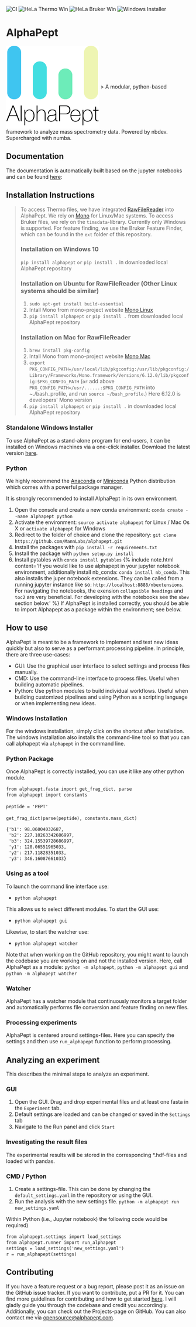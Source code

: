 ![CI](https://github.com/MannLabs/alphapept/workflows/CI/badge.svg)
![HeLa Thermo Win](https://github.com/MannLabs/alphapept/workflows/HeLa%20Thermo%20Win/badge.svg)
![HeLa Bruker Win](https://github.com/MannLabs/alphapept/workflows/HeLa%20Bruker%20Win/badge.svg)
![Windows Installer](https://github.com/MannLabs/alphapept/workflows/Windows%20Installer/badge.svg)

# AlphaPept
<img src="nbs/images/alphapept_logo.png" align="center">
> A modular, python-based framework to analyze mass spectrometry data. Powered by nbdev. Supercharged with numba.


## Documentation

The documentation is automatically built based on the jupyter notebooks and can be found [here](https://mannlabs.github.io/alphapept/):

## Installation Instructions

> To access Thermo files, we have integrated [RawFileReader](https://planetorbitrap.com/rawfilereader) into AlphaPept. We rely on [Mono](https://www.mono-project.com/) for Linux/Mac systems.
> To access Bruker files, we rely on the `timsdata`-library. Currently only Windows is supported. For feature finding, we use the Bruker Feature Finder, which can be found in the `ext` folder of this repository.
> ### Installation on Windows 10
> `pip install alphapept`
>  `or` `pip install .` in downloaded local AlphaPept repository
> ### Installation on Ubuntu for RawFileReader (Other Linux systems should be similar)
> 1. `sudo apt-get install build-essential`
> 2. Intall Mono from mono-project website [Mono Linux](https://www.mono-project.com/download/stable/#download-lin)
> 3. `pip install alphapept`
>  `or` `pip install .` from downloaded local AlphaPept repository
> ### Installation on Mac for RawFileReader
> 1. `brew install pkg-config`
> 2. Intall Mono from mono-project website [Mono Mac](https://www.mono-project.com/download/stable/)
> 3. `export PKG_CONFIG_PATH=/usr/local/lib/pkgconfig:/usr/lib/pkgconfig:/Library/Frameworks/Mono.framework/Versions/6.12.0/lib/pkgconfig:$PKG_CONFIG_PATH`
>   (`or` add above `PKG_CONFIG_PATH=/usr/......:$PKG_CONFIG_PATH` into ~./bash_profile, and run `source ~/bash_profile`.) Here 6.12.0 is developers' Mono version
> 4. `pip install alphapept`
>  `or` `pip install .` in downloaded local AlphaPept repository

### Standalone Windows Installer
To use AlphaPept as a stand-alone program for end-users, it can be installed on Windows machines via a one-click installer. Download the latest version [here](http://alphapept.org).

### Python

We highly recommend the [Anaconda](https://www.anaconda.com) or [Miniconda](https://docs.conda.io/en/latest/miniconda.html) Python distribution which comes with a powerful package manager.

It is strongly recommended to install AlphaPept in its own environment.
1. Open the console and create a new conda environment: `conda create --name alphapept python`
2. Activate the environment: `source activate alphapept` for Linux / Mac Os X or `activate alphapept` for Windows
2. Redirect to the folder of choice and clone the repository: `git clone https://github.com/MannLabs/alphapept.git`
3. Install the packages with `pip install -r requirements.txt`
4. Install the package with `python setup.py install`
5. Install pytables with `conda install pytables`
{% include note.html content='If you would like to use alphapept in your jupyter notebook environment, additionally install nb_conda: `conda install nb_conda`. This also installs the juper notebook extensions. They can be called from a running jupyter instance like so: `http://localhost:8888/nbextensions`. For navigating the notebooks, the exension `collapsible headings` and `toc2` are very beneficial. For developing with the notebooks see the `nbev` section below.' %}
If AlphaPept is installed correctly, you should be able to import Alphapept as a package within the environment; see below.

## How to use

AlphaPept is meant to be a framework to implement and test new ideas quickly but also to serve as a performant processing pipeline. In principle, there are three use-cases:

* GUI: Use the graphical user interface to select settings and process files manually.
* CMD: Use the command-line interface to process files. Useful when building automatic pipelines.
* Python: Use python modules to build individual workflows. Useful when building customized pipelines and using Python as a scripting language or when implementing new ideas.

### Windows Installation

For the windows installation, simply click on the shortcut after installation. The windows installation also installs the command-line tool so that you can call alphapept via `alphapept` in the command line.

### Python Package

Once AlphaPept is correctly installed, you can use it like any other python module.

```
from alphapept.fasta import get_frag_dict, parse
from alphapept import constants

peptide = 'PEPT'

get_frag_dict(parse(peptide), constants.mass_dict)
```




    {'b1': 98.06004032687,
     'b2': 227.10263342686997,
     'b3': 324.15539728686997,
     'y1': 120.06551965033,
     'y2': 217.11828351033,
     'y3': 346.16087661033}



### Using as a tool

To launch the command line interface use:
* `python alphapept`

This allows us to select different modules. To start the GUI use:
* `python alphapept gui`

Likewise, to start the watcher use:
* `python alphapept watcher`

Note that when working on the GitHub repository, you might want to launch the codebase you are working on and not the installed version. Here, call AlphaPept as a module: `python -m alphapept`, `python -m alphapept gui` and `python -m alphapept watcher`

### Watcher
AlphaPept has a watcher module that continuously monitors a target folder and automatically performs file conversion and feature finding on new files.

### Processing experiments

AlphaPept is centered around settings-files. Here you can specify the settings and then use `run_alphapept` function to perform processing.

## Analyzing an experiment
This describes the minimal steps to analyze an experiment.

### GUI

1. Open the GUI. Drag and drop experimental files and at least one fasta in the `Experiment` tab.
2. Default settings are loaded and can be changed or saved in the `Settings` tab
3. Navigate to the Run panel and click `Start`

### Investigating the result files
The experimental results will be stored in the corresponding *.hdf-files and loaded with pandas.

### CMD / Python
1. Create a settings-file. This can be done by changing the `default_settings.yaml` in the repository or using the GUI.
2. Run the analysis with the new settings file. `python -m alphapept run new_settings.yaml`

Within Python (i.e., Jupyter notebook) the following code would be required)
```
from alphapept.settings import load_settings
from alphapept.runner import run_alphapept
settings = load_settings('new_settings.yaml')
r = run_alphapept(settings)
```

## Contributing
If you have a feature request or a bug report, please post it as an issue on the GitHub issue tracker. If you want to contribute, put a PR for it. You can find more guidelines for contributing and how to get started [here](https://github.com/MannLabs/alphapept/blob/master/CONTRIBUTING.md). I will gladly guide you through the codebase and credit you accordingly. Additionally, you can check out the Projects-page on GitHub. You can also contact me via opensource@alphapept.com.
